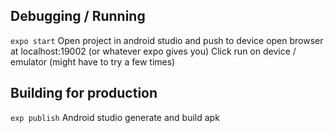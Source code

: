 ## Debugging / Running
`expo start`
Open project in android studio and push to device
open browser at localhost:19002 (or whatever expo gives you)
Click run on device / emulator
(might have to try a few times)


## Building for production
`exp publish`
Android studio generate and build apk
